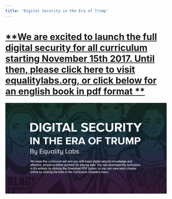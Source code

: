 ```yaml
---
title: 'Digital Security in the Era of Trump'
---
```


# [**We are excited to launch the full digital security for all curriculum starting November 15th 2017. Until then, please click here to visit equalitylabs.org, or click below for an english book in  pdf format **](http://equalitylabs.org)

[![](mockup2.jpg)](Digital_Security_In_The_Era_Of_Trump.pdf)




